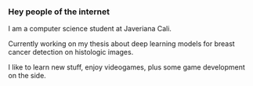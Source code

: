 ### Hey people of the internet

I am a computer science student at Javeriana Cali.

Currently working on my thesis about deep learning models for breast cancer detection on histologic images.

I like to learn new stuff, enjoy videogames, plus some game development on the side.

<!--
**Buitragox/Buitragox** is a ✨ _special_ ✨ repository because its `README.md` (this file) appears on your GitHub profile.

Here are some ideas to get you started:

- 🔭 I’m currently working on ...
- 🌱 I’m currently learning ...
- 👯 I’m looking to collaborate on ...
- 🤔 I’m looking for help with ...
- 💬 Ask me about ...
- 📫 How to reach me: ...
- 😄 Pronouns: ...
- ⚡ Fun fact: ...
-->
